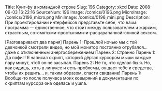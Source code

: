 Title: Кунг-фу в командной строке 
Slug: 196 
Category: xkcd 
Date: 2008-09-03 16:22:16 
SourceNum: 196 
Image: /comics/0196.png 
MicroImage: /comics/0196_micro.png 
MiniImage: /comics/0196_mini.png 
Description: При проектировании интерфейсов представьте себе, что ваша программа — единственное, что стоит между пользователем и жарким, страстным, со-смятыми-простынями-и-расцарапанной-спиной сексом. 

[Разговаривают два парня]
Парень 1: Прошлой ночью мы с той девчонкой смотрели видео, но мой монитор постоянно отрубался… даже с отключенным энергосбережением
Парень 2: Странно
Парень 1: Да пофиг! Я написал скрипт, который дёргал курсором мыши каждые пару минут, чтоб он не засыпал.
Парень 2: Не то, что сделал бы я. Но, как видишь, хоть в линуксе и есть проблемы, он дает тебе и средства, чтобы их решить… и, таким образом, спасти свидание!
Парень 1: Вообще-то после получаса моих ковыряний в документации по скриптам курсора она оделась и ушла.